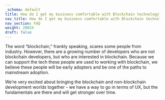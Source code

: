 ```yaml
---
_schema: default
title: How do I get my business comfortable with Blockchain technology?
nav_title: How do I get my business comfortable with Blockchain technology?
nav_section: FAQ
weight: 20024
draft: false
---
```

The word “blockchain," frankly speaking, scares some people from industry. However, there are a growing number of developers who are not blockchain developers, but who are interested in blockchain. Because we can support the tech these people are used to working with blockchain, we believe these people will be early adopters and be one of the paths to mainstream adoption.

We’re very excited about bringing the blockchain and non-blockchain development worlds together - we have a way to go in terms of UX, but the fundamentals are there and will get stronger over time.